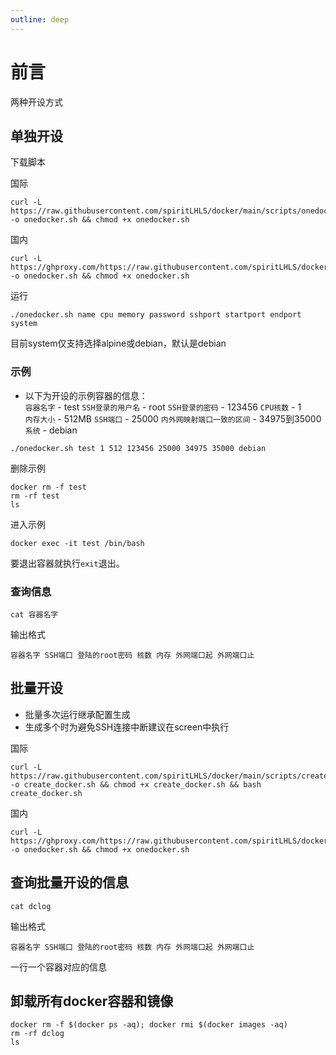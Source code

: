 ```yaml
---
outline: deep
---
```


# 前言

两种开设方式

## 单独开设

下载脚本

国际

```shell
curl -L https://raw.githubusercontent.com/spiritLHLS/docker/main/scripts/onedocker.sh -o onedocker.sh && chmod +x onedocker.sh
```

国内

```shell
curl -L https://ghproxy.com/https://raw.githubusercontent.com/spiritLHLS/docker/main/scripts/onedocker.sh -o onedocker.sh && chmod +x onedocker.sh
```

运行

```
./onedocker.sh name cpu memory password sshport startport endport system
```

目前system仅支持选择alpine或debian，默认是debian

### 示例

* 以下为开设的示例容器的信息：  
`容器名字` - test
`SSH登录的用户名` - root
`SSH登录的密码` - 123456
`CPU核数` - 1   
`内存大小` - 512MB
`SSH端口` - 25000
`内外网映射端口一致的区间` - 34975到35000
`系统` - debian

```shell
./onedocker.sh test 1 512 123456 25000 34975 35000 debian
```

删除示例

```shell
docker rm -f test
rm -rf test
ls
```

进入示例

```shell
docker exec -it test /bin/bash
```

要退出容器就执行```exit```退出。

### 查询信息

```shell
cat 容器名字
```

输出格式

```
容器名字 SSH端口 登陆的root密码 核数 内存 外网端口起 外网端口止 
```

## 批量开设

- 批量多次运行继承配置生成
- 生成多个时为避免SSH连接中断建议在screen中执行

国际

```shell
curl -L https://raw.githubusercontent.com/spiritLHLS/docker/main/scripts/create_docker.sh -o create_docker.sh && chmod +x create_docker.sh && bash create_docker.sh
```

国内

```shell
curl -L https://ghproxy.com/https://raw.githubusercontent.com/spiritLHLS/docker/main/scripts/onedocker.sh -o onedocker.sh && chmod +x onedocker.sh
```

## 查询批量开设的信息

```shell
cat dclog
```

输出格式

```
容器名字 SSH端口 登陆的root密码 核数 内存 外网端口起 外网端口止 
```

一行一个容器对应的信息

## 卸载所有docker容器和镜像

```shell
docker rm -f $(docker ps -aq); docker rmi $(docker images -aq)
rm -rf dclog
ls
```